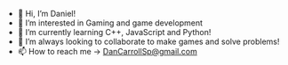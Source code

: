 - 👋 Hi, I’m Daniel!
- 👀 I’m interested in Gaming and game development
- 🌱 I’m currently learning C++, JavaScript and Python!
- 💞️ I’m always looking to collaborate to make games and solve problems!
- 📫 How to reach me -> DanCarrollSp@gmail.com

<!---
DanCarrollSp/DanCarrollSp is a ✨ special ✨ repository because its `README.md` (this file) appears on your GitHub profile.
You can click the Preview link to take a look at your changes.
--->
